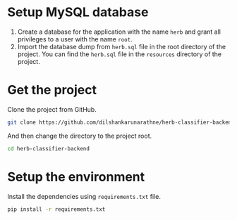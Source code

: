 # Setup MySQL database

1. Create a database for the application with the name `herb` and grant all privileges to a user with the name `root`.
2. Import the database dump from `herb.sql` file in the root directory of the project.
You can find the `herb.sql` file in the `resources` directory of the project.

# Get the project

Clone the project from GitHub.

```bash
git clone https://github.com/dilshankarunarathne/herb-classifier-backend.git
```

And then change the directory to the project root.

```bash
cd herb-classifier-backend
```

# Setup the environment

Install the dependencies using `requirements.txt` file.

```bash
pip install -r requirements.txt
```

